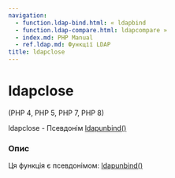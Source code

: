 ```yaml
---
navigation:
  - function.ldap-bind.html: « ldapbind
  - function.ldap-compare.html: ldapcompare »
  - index.md: PHP Manual
  - ref.ldap.md: Функції LDAP
title: ldapclose
---
```

# ldapclose

(PHP 4, PHP 5, PHP 7, PHP 8)

ldapclose - Псевдонім [ldapunbind()](function.ldap-unbind.md)

### Опис

Ця функція є псевдонімом: [ldapunbind()](function.ldap-unbind.md)
